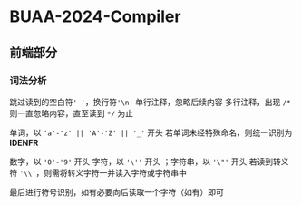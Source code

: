 # BUAA-2024-Compiler

## 前端部分
### 词法分析
跳过读到的空白符`' '`，换行符`'\n'`
单行注释，忽略后续内容
多行注释，出现 `/*` 则一直忽略内容，直至读到 `*/` 为止

单词，以 `'a'-'z' || 'A'-'Z' || '_'` 开头
若单词未经特殊命名，则统一识别为**IDENFR**

数字，以 `'0'-'9'` 开头
字符，以 `'\''` 开头 ；字符串，以 `'\"'` 开头
若读到转义符 `'\\'`，则需将转义字符一并读入字符或字符串中

最后进行符号识别，如有必要向后读取一个字符（如有）即可


